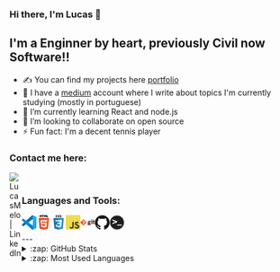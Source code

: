 ### Hi there, I'm Lucas 👋


## I'm a Enginner by heart, previously Civil now Software!!
- ✍ You can find my projects here [portfolio]
- 🔭 I have a [medium] account where I write about topics I'm currently studying (mostly in portuguese)
- 🌱 I’m currently learning React and node.js
- 👯 I’m looking to collaborate on open source
- ⚡ Fun fact: I'm a decent tennis player

### Contact me here:
[<img align="left" alt="LucasMelo | LinkedIn" width="22px" src="https://cdn.jsdelivr.net/npm/simple-icons@v3/icons/linkedin.svg" />][linkedin]

<br />

### Languages and Tools:

<img align="left" alt="Visual Studio Code" width="26px" src="https://raw.githubusercontent.com/github/explore/80688e429a7d4ef2fca1e82350fe8e3517d3494d/topics/visual-studio-code/visual-studio-code.png" />
<img align="left" alt="HTML5" width="26px" src="https://raw.githubusercontent.com/github/explore/80688e429a7d4ef2fca1e82350fe8e3517d3494d/topics/html/html.png"/>
<img align="left" alt="CSS3" width="26px" src="https://raw.githubusercontent.com/github/explore/80688e429a7d4ef2fca1e82350fe8e3517d3494d/topics/css/css.png" />
<img align="left" alt="JavaScript" width="26px" src="https://raw.githubusercontent.com/github/explore/80688e429a7d4ef2fca1e82350fe8e3517d3494d/topics/javascript/javascript.png" />
<img align="left" alt="Git" width="26px" src="https://raw.githubusercontent.com/github/explore/80688e429a7d4ef2fca1e82350fe8e3517d3494d/topics/git/git.png" />
<img align="left" alt="GitHub" width="26px" src="https://raw.githubusercontent.com/github/explore/78df643247d429f6cc873026c0622819ad797942/topics/github/github.png" />
<img align="left" alt="Terminal" width="26px" src="https://raw.githubusercontent.com/github/explore/80688e429a7d4ef2fca1e82350fe8e3517d3494d/topics/terminal/terminal.png" />

<br />
<br />
---

<details>
  <summary>:zap: GitHub Stats</summary>

  <img align="left" alt="Lucas's GitHub Stats" src="https://github-readme-stats.vercel.app/api?username=Lucas-Melo0&show_icons=true&hide_border=true" />

</details>

<details>
  <summary>:zap: Most Used Languages</summary>

<img align="left" alt="Lucas's GitHub Top Languages" src="https://github-readme-stats.vercel.app/api/top-langs/?username=Lucas-Melo0" />

</details>

[website]: https://medium.com/@lucassss8v
[linkedin]: https://www.linkedin.com/in/lucas-melo-bb0999210/
[portfolio]: https://github.com/Lucas-Melo0?tab=repositories
[medium]: https://medium.com/@lucassss8v
